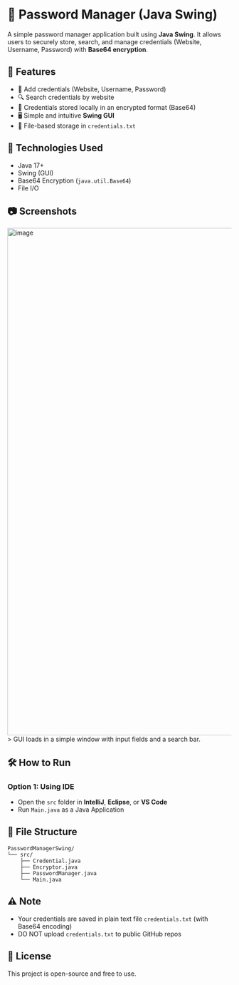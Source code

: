 # 🔐 Password Manager (Java Swing)

A simple password manager application built using **Java Swing**. It allows users to securely store, search, and manage credentials (Website, Username, Password) with **Base64 encryption**.

## 🚀 Features

- 🔐 Add credentials (Website, Username, Password)
- 🔍 Search credentials by website
- 📁 Credentials stored locally in an encrypted format (Base64)
- 🖥️ Simple and intuitive **Swing GUI**
- 💾 File-based storage in `credentials.txt`

## 🧠 Technologies Used

- Java 17+
- Swing (GUI)
- Base64 Encryption (`java.util.Base64`)
- File I/O

## 📷 Screenshots
<img width="1918" height="1138" alt="image" src="https://github.com/user-attachments/assets/059a4f5f-dd4c-4b7a-8695-da17b493b8aa" />
> GUI loads in a simple window with input fields and a search bar.

## 🛠️ How to Run

### Option 1: Using IDE

- Open the `src` folder in **IntelliJ**, **Eclipse**, or **VS Code**
- Run `Main.java` as a Java Application

## 📄 File Structure

```
PasswordManagerSwing/
└── src/
    ├── Credential.java
    ├── Encryptor.java
    ├── PasswordManager.java
    └── Main.java
```

## ⚠️ Note

- Your credentials are saved in plain text file `credentials.txt` (with Base64 encoding)
- DO NOT upload `credentials.txt` to public GitHub repos

## 🧾 License

This project is open-source and free to use.
